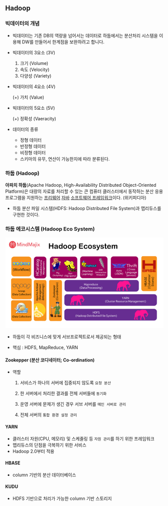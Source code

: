 ## Hadoop

### 빅데이터의 개념

- 빅데이터는 기존 DB의 역량을 넘어서는 데이터로 하둡에서는 분산처리 시스템을 이용해 DW를 만들어서 한계점을 보완하려고 합니다.

- 빅데이터의 3요소 (3V)

  1. 크기 (Volume)
  2. 속도 (Velocity)
  3. 다양성 (Variety)

- 빅데이터의 4요소 (4V)

     (+) 가치 (Value)

- 빅데이터의 5요소 (5V)

     (+) 정확성 (Vaeracity)

- 데이터의 종류
  - 정형 데이터
  - 반정형 데이터
  - 비정형 데이터
  - 스키마의 유무, 연산이 가능한지에 따라 분류된다.



### 하둡 (Hadoop)

**아파치 하둡**(Apache Hadoop, High-Availability Distributed Object-Oriented Platform)은 대량의 자료를 처리할 수 있는 큰 컴퓨터 클러스터에서 동작하는 분산 응용 프로그램을 지원하는 [프리웨어](https://ko.wikipedia.org/wiki/프리웨어) [자바](https://ko.wikipedia.org/wiki/자바_(프로그래밍_언어)) [소프트웨어 프레임워크](https://ko.wikipedia.org/wiki/소프트웨어_프레임워크)이다.  (위키피디아)

- 하둡 분산 파일 시스템(HDFS: Hadoop Distributed File System)과 맵리듀스를 구현한 것이다. 



### 하둡 에코시스템 (Hadoop Eco System)

![Hadoop Eco System Map](../assets/images/Hadoop/01_Hadoop/hadoop_eco_system.png)

- 하둡이 각 비즈니스에 맞게 서브프로젝트로서 제공되는 형태

- 핵심 : HDFS, MapReduce, YARN



#### Zookepper (분산 코디네이터; Co-ordination)

- 역할
  1. 서비스가 하나의 서버에 집중되지 않도록 `요청 분산`

  2. 한 서버에서 처리한 결과를 전체 서버들에 `동기화`
  3. 운영 서버에 문제가 생긴 경우 서브 서버를 `메인 서버로 관리`
  4. 전체 서버의 `통합 환경 설정 관리`

#### YARN

- 클러스터 자원(CPU, 메모리) 및 스케줄링 등 `자원 관리`를 하기 위한 프레임워크
- 맵리듀스의 단점을 극복하기 위한 서비스
- Hadoop 2.0부터 적용

#### HBASE

- column 기반의 분산 데이터베이스

#### KUDU

- HDFS 기반으로 처리가 가능한 column 기반 스토리지